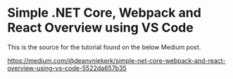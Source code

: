 # Simple .NET Core, Webpack and React Overview using VS Code

This is the source for the tutorial found on the below Medium post.

https://medium.com/@deanvniekerk/simple-net-core-webpack-and-react-overview-using-vs-code-5522da657b35